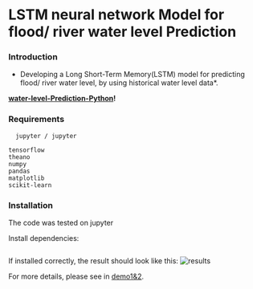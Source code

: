 # LSTM neural network Model for flood/ river water level Prediction

### Introduction

* Developing a Long Short-Term Memory(LSTM) model for predicting flood/ river water level, by using historical water
  level data*.

**[water-level-Prediction-Python](https://github.com/f-faye/water-level-Prediction-Python)!**

### Requirements

```
  jupyter / jupyter

tensorflow
theano
numpy
pandas
matplotlib
scikit-learn

```

### Installation

The code was tested on jupyter

Install dependencies:
```Shell pip install tensorflow numpy pandas matplotlib
```

If installed correctly, the result should look like this:
![results](result1/result2.png)

For more details, please see in [demo1&2](https://github.com/f-faye/LSTM-water-level-prediction/master).


